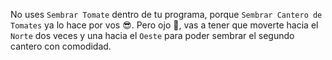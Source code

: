 No uses `Sembrar Tomate` dentro de tu programa, porque `Sembrar Cantero de Tomates` ya lo hace por vos :sunglasses:. Pero ojo :eyes:, vas a tener que moverte hacia el `Norte` dos veces y una hacia el `Oeste` para poder sembrar el segundo cantero con comodidad. 
